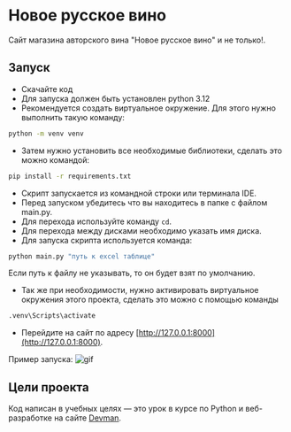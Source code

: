 # Новое русское вино

Сайт магазина авторского вина "Новое русское вино" и не только!.

## Запуск

- Скачайте код
- Для запуска должен быть установлен python 3.12
- Рекомендуется создать виртуальное окружение. Для этого нужно выполнить такую команду: 
```bash
python -m venv venv
```
- Затем нужно установить все необходимые библиотеки, сделать это можно
командой: 
```bash
pip install -r requirements.txt
```
- Скрипт запускается из командной строки или терминала IDE. 
- Перед запуском убедитесь что вы находитесь в папке с файлом main.py. 
- Для перехода используйте команду `cd`. 
- Для перехода между дисками необходимо указать имя диска. 
- Для запуска скрипта используется команда: 
```bash
python main.py "путь к excel таблице"
```
Если путь к файлу не указывать, то он будет взят по умолчанию. 
- Так же при необходимости, нужно активировать виртуальное окружения этого проекта, 
сделать это можно с помощью команды 
```bash
.venv\Scripts\activate
```
- Перейдите на сайт по адресу [http://127.0.0.1:8000](http://127.0.0.1:8000).

Пример запуска:
![gif](https://github.com/VASILIYKAS/Lesson-1.-Selling-Elite-Wine/raw/master/images/run_terminal.gif)

## Цели проекта

Код написан в учебных целях — это урок в курсе по Python и веб-разработке на сайте [Devman](https://dvmn.org).
